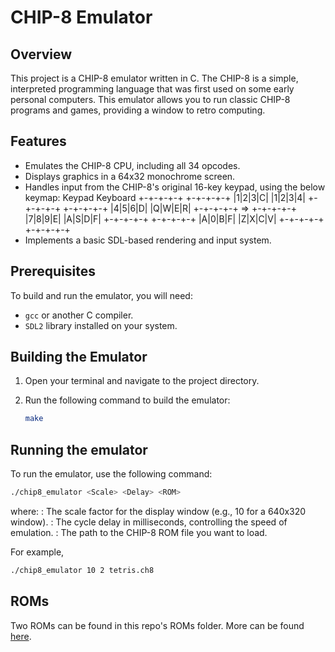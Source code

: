 # CHIP-8 Emulator

## Overview

This project is a CHIP-8 emulator written in C. The CHIP-8 is a simple, interpreted programming language that was first used on some early personal computers. This emulator allows you to run classic CHIP-8 programs and games, providing a window to retro computing.

## Features

- Emulates the CHIP-8 CPU, including all 34 opcodes.
- Displays graphics in a 64x32 monochrome screen.
- Handles input from the CHIP-8's original 16-key keypad, using the below keymap:
Keypad       Keyboard
+-+-+-+-+    +-+-+-+-+
|1|2|3|C|    |1|2|3|4|
+-+-+-+-+    +-+-+-+-+
|4|5|6|D|    |Q|W|E|R|
+-+-+-+-+ => +-+-+-+-+
|7|8|9|E|    |A|S|D|F|
+-+-+-+-+    +-+-+-+-+
|A|0|B|F|    |Z|X|C|V|
+-+-+-+-+    +-+-+-+-+
- Implements a basic SDL-based rendering and input system.

## Prerequisites

To build and run the emulator, you will need:

- `gcc` or another C compiler.
- `SDL2` library installed on your system.

## Building the Emulator

1. Open your terminal and navigate to the project directory.
2. Run the following command to build the emulator:

   ```bash
   make
   ```
## Running the emulator
To run the emulator, use the following command:
  ```bash
  ./chip8_emulator <Scale> <Delay> <ROM>
```
where:
<Scale>: The scale factor for the display window (e.g., 10 for a 640x320 window).
<Delay>: The cycle delay in milliseconds, controlling the speed of emulation.
<ROM>: The path to the CHIP-8 ROM file you want to load.

For example,
  ```bash
  ./chip8_emulator 10 2 tetris.ch8
  ```

## ROMs
Two ROMs can be found in this repo's ROMs folder. More can be found [here](https://github.com/dmatlack/chip8/tree/master/roms). 

